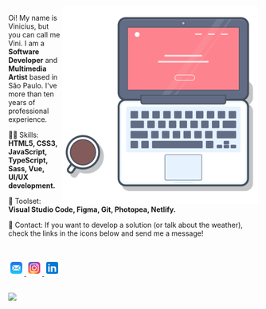<img src="https://github.com/viniciusdeliz/viniciusdeliz/blob/main/laptop_git.svg" min-width="320px" max-width="396px" width="396px" align="right" alt="Computador Vinicius de Liz">

<p align="left"> 
  Oi! My name is Vinicius, but you can call me Vini. I am a <strong>Software Developer</strong> and <strong>Multimedia Artist</strong> based in São Paulo. I've more than ten years of professional experience.
</p>

<p align="left">
  👨‍💻 Skills: <strong>HTML5, CSS3, JavaScript, TypeScript, Sass, Vue, UI/UX development.</strong>
</p> 

<p align="left">
  🧰 Toolset: <strong>Visual Studio Code, Figma, Git, Photopea, Netlify.</strong>
</p>

<p align="left">
  📱 Contact: If you want to develop a solution (or talk about the weather), check the links in the icons below and send me a message!
</p>
<br/>
<p align="left">
  <a href="mailto:tu@viniciusdeliz.com" alt="Email">
    <img src="https://github.com/viniciusdeliz/viniciusdeliz/blob/main/icons8-mail.svg" width="32px" max-width="32px"/>  
  </a>
  <a href="https://www.instagram.com/viniciusdeliz/" alt="Instagram">
    <img src="https://github.com/viniciusdeliz/viniciusdeliz/blob/main/icons8-instagram.svg" width="32px" max-width="32px"/>  
  </a>
  <a href="https://www.linkedin.com/in/viniciusdeliz" alt="Linkedin">
    <img src="https://github.com/viniciusdeliz/viniciusdeliz/blob/main/icons8-linkedin.svg" width="32px" max-width="32px" />
  </a>
</p>
<br/>
<img src="https://komarev.com/ghpvc/?username=viniciusdeliz&color=red">

